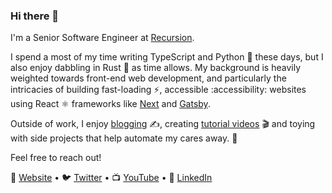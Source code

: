 ### Hi there 👋

I'm a Senior Software Engineer at [Recursion](https://www.recursion.com).

I spend a most of my time writing TypeScript and Python 🐍 these days, but I also enjoy dabbling in Rust 🦀 as time allows. My background is heavily weighted towards front-end web development, and particularly the intricacies of building fast-loading ⚡, accessible :accessibility: websites using React ⚛️ frameworks like [Next](https://nextjs.org) and [Gatsby](https://www.gatsbyjs.com). 

Outside of work, I enjoy [blogging](https://michaeluloth.com/) ✍️, creating [tutorial videos](https://www.youtube.com/user/michaeluloth) 🎬 and toying with side projects that help automate my cares away. 🤖

Feel free to reach out!

🏡 [Website](https://michaeluloth.com/) • 🐦 [Twitter](https://twitter.com/ooloth) • 📺 [YouTube](https://www.youtube.com/user/michaeluloth) • 👔 [LinkedIn](https://www.linkedin.com/in/michael-uloth-848a1b98/)
